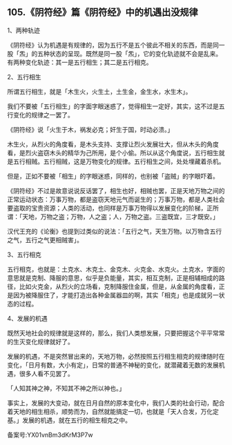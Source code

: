## 105.《阴符经》篇《阴符经》中的机遇出没规律
1、两种轨迹


《阴符经》认为机遇是有规律的，因为五行不是五个彼此不相关的东西，而是同一股「炁」的五种状态的呈现。既然是同一股「炁」，它的变化轨迹就不会是乱来。有两种变化轨迹：其一是五行相生；其二是五行相克。


2、五行相生


所谓五行相生，就是「木生火，火生土，土生金，金生水，水生木」。


我们不要被「五行相生」的字面字眼迷惑了，觉得相生一定好，其实，这不过是五行变化的规律之一罢了。


《阴符经》说「火生于木，祸发必克；奸生于国，时动必溃。」


木生火，从烈火的角度看，是木头支持、支撑让烈火发展壮大，但从木头的角度看，是烈火盗窃木头的精华为己所用，是个小偷。所以从这个角度说，五行相生就是五行相贼。五行相贼，这是万物变化的规律。五行相生之间，处处埋藏着杀机。


但是，正如不要被「相生」的字眼迷惑，同样的，也别被「盗贼」的字眼吓着。


《阴符经》不过是故意说说反话罢了，相生也好，相贼也罢，正是天地万物之间的正常运动状态：万事万物，都是盗窃天地元气而诞生的；万事万物，都是人类社会要盗取的宝贵资源；人类的活动，也同样是万事万物得以发展变化的阶梯，正所谓：「天地，万物之盗；万物，人之盗；人，万物之盗。三盗既宜，三才既安。」


汉代王充的《论衡》也提到过类似的说法：「五行之气，天生万物。以万物含五行之气，五行之气更相贼害」。


3、五行相克


五行相克，也就是：土克水、木克土、金克木、火克金、水克火。土克水，字面的意思就是克制、降服的意思，似乎是负能量，其实，相互克制，正是相辅相成的路径，比如火克金，从烈火的立场看，克制降服住金属，但是，从金属的角度看，正是因为被降服住了，才能打造出各种金属器皿的啊，其实「相克」也是成就另一状态的过程。


4、发展的机遇


既然天地社会的规律就是这样的，那么，我们人类想发展，只要把握这个平平常常的生灭变化规律就好了。


发展的机遇，不是突然冒出来的，天地万物，必然按照五行相生相克的规律随时在变化，「日月有数，大小有定」，日常的普通不神秘的变化，就潜藏着无数的发展机遇，很多人看不见罢了。


「人知其神之神，不知其不神之所以神也。」


事实上，发展的大变动，就在日月自然的原本变化中，我们人类的社会行动，配合着天地的相生相杀，顺势而为，自然就能搞定一切，也就是「天人合发，万化定基。」发展的机遇，就在五行的相生相克之中。


备案号:YX01vnBm3dKrM3P7w

